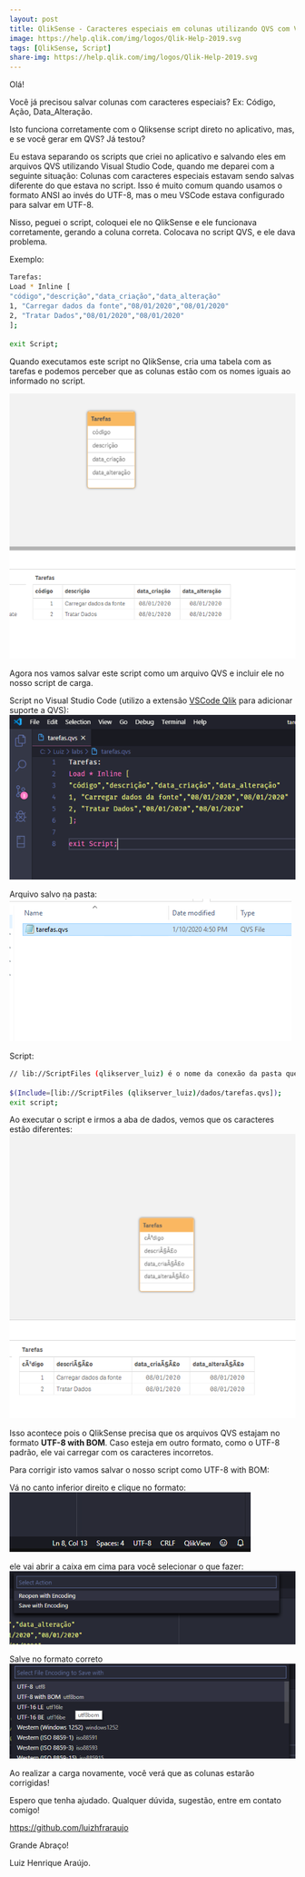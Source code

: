 ```yaml
---
layout: post
title: QlikSense - Caracteres especiais em colunas utilizando QVS com VSCode
image: https://help.qlik.com/img/logos/Qlik-Help-2019.svg
tags: [QlikSense, Script]
share-img: https://help.qlik.com/img/logos/Qlik-Help-2019.svg
---
```


Olá!

Você já precisou salvar colunas com caracteres especiais? Ex: Código, Ação, Data_Alteração.

Isto funciona corretamente com o Qliksense script direto no aplicativo, mas, e se você gerar em QVS? Já testou?

Eu estava separando os scripts que criei no aplicativo e salvando eles em arquivos QVS utilizando Visual Studio Code, quando me deparei com a seguinte situação: Colunas com caracteres especiais estavam sendo salvas diferente do que estava no script. Isso é muito comum quando usamos o formato ANSI ao invés do UTF-8, mas o meu VSCode estava configurado para salvar em UTF-8.

Nisso, peguei o script, coloquei ele no QlikSense e ele funcionava corretamente, gerando a coluna correta. Colocava no script QVS, e ele dava problema.

Exemplo:

```bash
Tarefas:
Load * Inline [
"código","descrição","data_criação","data_alteração"
1, "Carregar dados da fonte","08/01/2020","08/01/2020"
2, "Tratar Dados","08/01/2020","08/01/2020"
];

exit Script;
```

Quando executamos este script no QlikSense, cria uma tabela com as tarefas e podemos perceber que as colunas estão com os nomes iguais ao informado no script.

![Tabela](/img/posts/2020-01-10-17-48-00.png)

Agora nos vamos salvar este script como um arquivo QVS e incluir ele no nosso script de carga.

Script no Visual Studio Code (utilizo a extensão <a href="https://github.com/Gimly/vscode-qlik.git">VSCode Qlik</a> para adicionar suporte a QVS):
![Tabela](/img/posts/2020-01-10-17-48-05.PNG)

Arquivo salvo na pasta:
![Tabela](/img/posts/2020-01-10-17-48-06.PNG)

Script:

```bash
// lib://ScriptFiles (qlikserver_luiz) é o nome da conexão da pasta que criei.

$(Include=[lib://ScriptFiles (qlikserver_luiz)/dados/tarefas.qvs]);
exit script;
```

Ao executar o script e irmos a aba de dados, vemos que os caracteres estão diferentes:
![Tabela](/img/posts/2020-01-10-17-48-07.PNG)

Isso acontece pois o QlikSense precisa que os arquivos QVS estajam no formato <b>UTF-8 with BOM</b>. Caso esteja em outro formato, como o UTF-8 padrão, ele vai carregar com os caracteres incorretos.

Para corrigir isto vamos salvar o nosso script como UTF-8 with BOM:

Vá no canto inferior direito e clique no formato:
![Tabela](/img/posts/2020-01-10-17-48-08.PNG)

ele vai abrir a caixa em cima para você selecionar o que fazer:
![Tabela](/img/posts/2020-01-10-17-48-09.PNG)

Salve no formato correto
![Tabela](/img/posts/2020-01-10-17-48-10.PNG)

Ao realizar a carga novamente, você verá que as colunas estarão corrigidas!

Espero que tenha ajudado. Qualquer dúvida, sugestão, entre em contato comigo!

<a href="https://github.com/luizhfraraujo">https://github.com/luizhfraraujo<a>

Grande Abraço!

Luiz Henrique Araújo.
